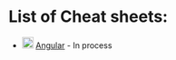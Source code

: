 # List of Cheat sheets:
- <img src="https://angular.io/assets/images/logos/angular/angular.svg" alt="angular" width="20" height="20"/> [Angular](Angular "Angular") - In process

